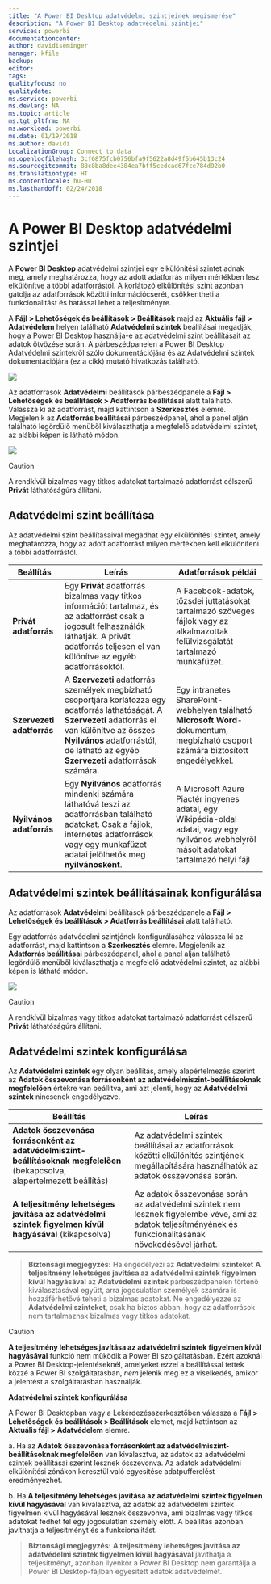 ```yaml
---
title: "A Power BI Desktop adatvédelmi szintjeinek megismerése"
description: "A Power BI Desktop adatvédelmi szintjei"
services: powerbi
documentationcenter: 
author: davidiseminger
manager: kfile
backup: 
editor: 
tags: 
qualityfocus: no
qualitydate: 
ms.service: powerbi
ms.devlang: NA
ms.topic: article
ms.tgt_pltfrm: NA
ms.workload: powerbi
ms.date: 01/19/2018
ms.author: davidi
LocalizationGroup: Connect to data
ms.openlocfilehash: 3cf6875fcb0756bfa9f5622a8d49f5b645b13c24
ms.sourcegitcommit: 88c8ba8dee4384ea7bff5cedcad67fce784d92b0
ms.translationtype: HT
ms.contentlocale: hu-HU
ms.lasthandoff: 02/24/2018
---
```

# <a name="power-bi-desktop-privacy-levels"></a>A Power BI Desktop adatvédelmi szintjei
A **Power BI Desktop** adatvédelmi szintjei egy elkülönítési szintet adnak meg, amely meghatározza, hogy az adott adatforrás milyen mértékben lesz elkülönítve a többi adatforrástól. A korlátozó elkülönítési szint azonban gátolja az adatforrások közötti információcserét, csökkentheti a funkcionalitást és hatással lehet a teljesítményre.

A **Fájl > Lehetőségek és beállítások > Beállítások** majd az **Aktuális fájl > Adatvédelem** helyen található **Adatvédelmi szintek** beállításai megadják, hogy a Power BI Desktop használja-e az adatvédelmi szint beállításait az adatok ötvözése során. A párbeszédpanelen a Power BI Desktop Adatvédelmi szintekről szóló dokumentációjára és az Adatvédelmi szintek dokumentációjára (ez a cikk) mutató hivatkozás található.

![](media/desktop-privacy-levels/desktop_privacylevels1.png)

 Az adatforrások **Adatvédelmi** beállítások párbeszédpanele a **Fájl > Lehetőségek és beállítások > Adatforrás beállításai** alatt található. Válassza ki az adatforrást, majd kattintson a **Szerkesztés** elemre. Megjelenik az **Adatforrás beállításai** párbeszédpanel, ahol a panel alján található legördülő menüből kiválaszthatja a megfelelő adatvédelmi szintet, az alábbi képen is látható módon.

 ![](media/desktop-privacy-levels/desktop_privacylevels2.png)

> [!CAUTION]
> A rendkívül bizalmas vagy titkos adatokat tartalmazó adatforrást célszerű **Privát** láthatóságúra állítani.
> 
> 

## <a name="configure-a-privacy-level"></a>Adatvédelmi szint beállítása
Az adatvédelmi szint beállításaival megadhat egy elkülönítési szintet, amely meghatározza, hogy az adott adatforrást milyen mértékben kell elkülöníteni a többi adatforrástól.

| Beállítás | Leírás | Adatforrások példái |
| --- | --- | --- |
| **Privát adatforrás** |Egy **Privát** adatforrás bizalmas vagy titkos információt tartalmaz, és az adatforrást csak a jogosult felhasználók láthatják. A privát adatforrás teljesen el van különítve az egyéb adatforrásoktól. |A Facebook-adatok, tőzsdei juttatásokat tartalmazó szöveges fájlok vagy az alkalmazottak felülvizsgálatát tartalmazó munkafüzet. |
| **Szervezeti adatforrás** |A **Szervezeti** adatforrás személyek megbízható csoportjára korlátozza egy adatforrás láthatóságát. A **Szervezeti** adatforrás el van különítve az összes **Nyilvános** adatforrástól, de látható az egyéb **Szervezeti** adatforrások számára. |Egy intranetes SharePoint-webhelyen található **Microsoft Word**-dokumentum, megbízható csoport számára biztosított engedélyekkel. |
| **Nyilvános adatforrás** |Egy **Nyilvános** adatforrás mindenki számára láthatóvá teszi az adatforrásban található adatokat. Csak a fájlok, internetes adatforrások vagy egy munkafüzet adatai jelölhetők meg **nyilvánosként**. |A Microsoft Azure Piactér ingyenes adatai, egy Wikipédia-oldal adatai, vagy egy nyilvános webhelyről másolt adatokat tartalmazó helyi fájl |

## <a name="configure-privacy-level-settings"></a>Adatvédelmi szintek beállításainak konfigurálása
Az adatforrások **Adatvédelmi** beállítások párbeszédpanele a **Fájl > Lehetőségek és beállítások > Adatforrás beállításai** alatt található.

Egy adatforrás adatvédelmi szintjének konfigurálásához válassza ki az adatforrást, majd kattintson a **Szerkesztés** elemre. Megjelenik az **Adatforrás beállításai** párbeszédpanel, ahol a panel alján található legördülő menüből kiválaszthatja a megfelelő adatvédelmi szintet, az alábbi képen is látható módon.

![](media/desktop-privacy-levels/desktop_privacylevels2.png)

> [!CAUTION]
> A rendkívül bizalmas vagy titkos adatokat tartalmazó adatforrást célszerű **Privát** láthatóságúra állítani.
> 

## <a name="configure-privacy-levels"></a>Adatvédelmi szintek konfigurálása
Az **Adatvédelmi szintek** egy olyan beállítás, amely alapértelmezés szerint az **Adatok összevonása forrásonként az adatvédelmiszint-beállításoknak megfelelően** értékre van beállítva, ami azt jelenti, hogy az **Adatvédelmi szintek** nincsenek engedélyezve.

| Beállítás | Leírás |
| --- | --- |
| **Adatok összevonása forrásonként az adatvédelmiszint-beállításoknak megfelelően** (bekapcsolva, alapértelmezett beállítás) |Az adatvédelmi szintek beállításai az adatforrások közötti elkülönítés szintjének megállapítására használhatók az adatok összevonása során. |
| **A teljesítmény lehetséges javítása az adatvédelmi szintek figyelmen kívül hagyásával** (kikapcsolva) |Az adatok összevonása során az adatvédelmi szintek nem lesznek figyelembe véve, ami az adatok teljesítményének és funkcionalitásának növekedésével járhat. |

> **Biztonsági megjegyzés:** Ha engedélyezi az **Adatvédelmi szinteket** **A teljesítmény lehetséges javítása az adatvédelmi szintek figyelmen kívül hagyásával** az **Adatvédelmi szintek** párbeszédpanelen történő kiválasztásával együtt, arra jogosulatlan személyek számára is hozzáférhetővé teheti a bizalmas adatokat. Ne engedélyezze az **Adatvédelmi szinteket**, csak ha biztos abban, hogy az adatforrások nem tartalmaznak bizalmas vagy titkos adatokat.
> 
> 

> [!CAUTION]
> **A teljesítmény lehetséges javítása az adatvédelmi szintek figyelmen kívül hagyásával** funkció nem működik a Power BI szolgáltatásban. Ezért azoknál a Power BI Desktop-jelentéseknél, amelyeket ezzel a beállítással tettek közzé a Power BI szolgáltatásban, *nem* jelenik meg ez a viselkedés, amikor a jelentést a szolgáltatásban használják.
> 

**Adatvédelmi szintek konfigurálása**

A Power BI Desktopban vagy a Lekérdezésszerkesztőben válassza a **Fájl > Lehetőségek és beállítások > Beállítások** elemet, majd kattintson az **Aktuális fájl > Adatvédelem** elemre.

a. Ha az **Adatok összevonása forrásonként az adatvédelmiszint-beállításoknak megfelelően** van kiválasztva, az adatok az adatvédelmi szintek beállításai szerint lesznek összevonva. Az adatok adatvédelmi elkülönítési zónákon keresztül való egyesítése adatpufferelést eredményezhet.

b. Ha **A teljesítmény lehetséges javítása az adatvédelmi szintek figyelmen kívül hagyásával** van kiválasztva, az adatok az adatvédelmi szintek figyelmen kívül hagyásával lesznek összevonva, ami bizalmas vagy titkos adatokat fedhet fel egy jogosulatlan személy előtt. A beállítás azonban javíthatja a teljesítményt és a funkcionalitást.

> **Biztonsági megjegyzés:** **A teljesítmény lehetséges javítása az adatvédelmi szintek figyelmen kívül hagyásával** javíthatja a teljesítményt, azonban ilyenkor a Power BI Desktop nem garantálja a Power BI Desktop-fájlban egyesített adatok adatvédelmét.
> 
> 

